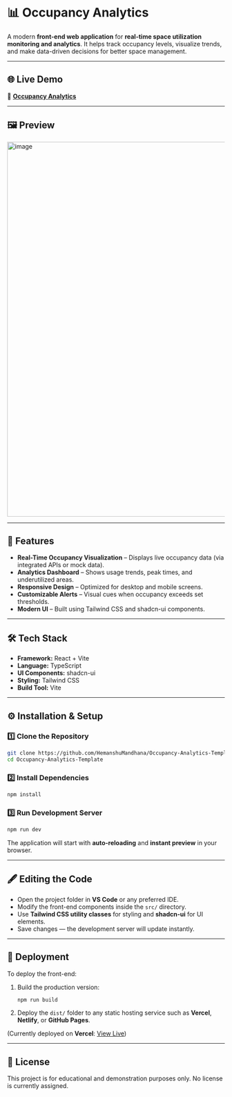 # 📊 Occupancy Analytics

A modern **front-end web application** for **real-time space utilization monitoring and analytics**.
It helps track occupancy levels, visualize trends, and make data-driven decisions for better space management.

---

## 🌐 Live Demo

🔗 **[Occupancy Analytics](https://occupancy-analytics-template.vercel.app/)**

---

## 🖼 Preview

<img width="1918" height="867" alt="image" src="https://github.com/user-attachments/assets/29feadc6-7b70-4375-842a-23eab498d8a5" />


---

## 📌 Features

* **Real-Time Occupancy Visualization** – Displays live occupancy data (via integrated APIs or mock data).
* **Analytics Dashboard** – Shows usage trends, peak times, and underutilized areas.
* **Responsive Design** – Optimized for desktop and mobile screens.
* **Customizable Alerts** – Visual cues when occupancy exceeds set thresholds.
* **Modern UI** – Built using Tailwind CSS and shadcn-ui components.

---

## 🛠️ Tech Stack

* **Framework:** React + Vite
* **Language:** TypeScript
* **UI Components:** shadcn-ui
* **Styling:** Tailwind CSS
* **Build Tool:** Vite

---

## ⚙️ Installation & Setup

### 1️⃣ Clone the Repository

```bash
git clone https://github.com/HemanshuMandhana/Occupancy-Analytics-Template.git
cd Occupancy-Analytics-Template
```

### 2️⃣ Install Dependencies

```bash
npm install
```

### 3️⃣ Run Development Server

```bash
npm run dev
```

The application will start with **auto-reloading** and **instant preview** in your browser.

---

## 🖋 Editing the Code

* Open the project folder in **VS Code** or any preferred IDE.
* Modify the front-end components inside the `src/` directory.
* Use **Tailwind CSS utility classes** for styling and **shadcn-ui** for UI elements.
* Save changes — the development server will update instantly.

---

## 🚀 Deployment

To deploy the front-end:

1. Build the production version:

   ```bash
   npm run build
   ```
2. Deploy the `dist/` folder to any static hosting service such as **Vercel**, **Netlify**, or **GitHub Pages**.

(Currently deployed on **Vercel**: [View Live](https://occupancy-analytics-template.vercel.app/))

---

## 📄 License

This project is for educational and demonstration purposes only. No license is currently assigned.
